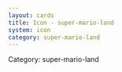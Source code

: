 ```yaml
---
layout: cards
title: Icon - super-mario-land
system: icon
category: super-mario-land
---
```

<div class="alert alert-secondary mb-4"><span class="i18n innerHTML-category">Category: </span><span class="i18n innerHTML-cat-super-mario-land">super-mario-land</span></div>
